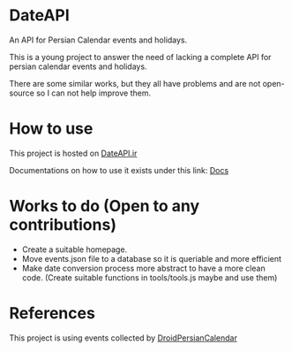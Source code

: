 # DateAPI

An API for Persian Calendar events and holidays.

This is a young project to answer the need of lacking a complete API for persian calendar events and holidays.

There are some similar works, but they all have problems and are not open-source so I can not help improve them.

# How to use

This project is hosted on [DateAPI.ir](https://dateapi.ir)

Documentations on how to use it exists under this link: [Docs](https://dateapi.ir/docs)

# Works to do (Open to any contributions)

- Create a suitable homepage.
- Move events.json file to a database so it is queriable and more efficient
- Make date conversion process more abstract to have a more clean code. (Create suitable functions in tools/tools.js maybe and use them)

# References

This project is using events collected by [DroidPersianCalendar](https://github.com/ebraminio/DroidPersianCalendar)